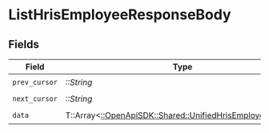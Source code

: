 # ListHrisEmployeeResponseBody


## Fields

| Field                                                                                                         | Type                                                                                                          | Required                                                                                                      | Description                                                                                                   |
| ------------------------------------------------------------------------------------------------------------- | ------------------------------------------------------------------------------------------------------------- | ------------------------------------------------------------------------------------------------------------- | ------------------------------------------------------------------------------------------------------------- |
| `prev_cursor`                                                                                                 | *::String*                                                                                                    | :heavy_check_mark:                                                                                            | N/A                                                                                                           |
| `next_cursor`                                                                                                 | *::String*                                                                                                    | :heavy_check_mark:                                                                                            | N/A                                                                                                           |
| `data`                                                                                                        | T::Array<[::OpenApiSDK::Shared::UnifiedHrisEmployeeOutput](../../models/shared/unifiedhrisemployeeoutput.md)> | :heavy_check_mark:                                                                                            | N/A                                                                                                           |